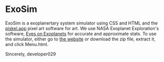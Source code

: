 # ExoSim
ExoSim is a exoplanertary system simulator using CSS and HTML and the <a href="https://www.piskelapp.com">piskel.app</a> pixel art software for art. We use NASA Exoplanet Exploration's software, <a href="https://exoplanets.nasa.gov/eyes-on-exoplanets/#/">Eyes on Exoplanets</a> for accurate and approximate stats. To use the simulator, either go to <a href="https://developer029.github.io/ExoSim">the website</a> or download the zip file, extract it, and click Menu.html.

Sincerely, developer029

